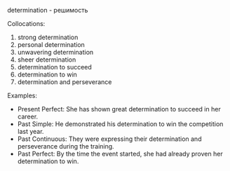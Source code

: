 determination - решимость

Collocations:

1. strong determination
2. personal determination
3. unwavering determination
4. sheer determination
5. determination to succeed
6. determination to win
7. determination and perseverance

Examples:

- Present Perfect: She has shown great determination to succeed in her career.
- Past Simple: He demonstrated his determination to win the competition last year.
- Past Continuous: They were expressing their determination and perseverance during the training.
- Past Perfect: By the time the event started, she had already proven her determination to win.